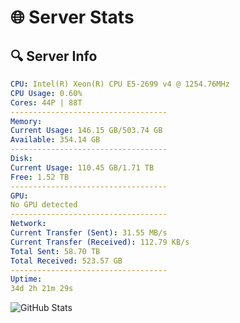 # 🌐 Server Stats
## 🔍 Server Info
```yaml
CPU: Intel(R) Xeon(R) CPU E5-2699 v4 @ 1254.76MHz
CPU Usage: 0.60%
Cores: 44P | 88T
-----------------------------------
Memory:
Current Usage: 146.15 GB/503.74 GB
Available: 354.14 GB
-----------------------------------
Disk:
Current Usage: 110.45 GB/1.71 TB
Free: 1.52 TB
-----------------------------------
GPU:
No GPU detected
-----------------------------------
Network:
Current Transfer (Sent): 31.55 MB/s
Current Transfer (Received): 112.79 KB/s
Total Sent: 58.70 TB
Total Received: 523.57 GB
-----------------------------------
Uptime:
34d 2h 21m 29s
```
![GitHub Stats](https://img.shields.io/badge/Updated-2025-04-10_23:44:18-blue)